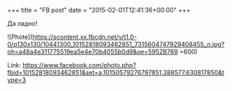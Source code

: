 +++
title = "FB post"
date = "2015-02-01T12:41:36+00:00"
+++

Да ладно!

![Phote](https://scontent.xx.fbcdn.net/v/t1.0-0/p130x130/10441300_10152818093462851_7315604747929408455_n.jpg?oh=a48a4e311775519ea5e4e70b4055b0d9&oe=5952B769 =600)


Link: https://www.facebook.com/photo.php?fbid=10152818093462851&set=a.10150579276797851.388577.630817850&type=3
